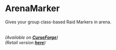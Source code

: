 # ArenaMarker
Gives your group class-based Raid Markers in arena.
<br>
<br>
<br>
<i>(Available on <b><a href="https://www.curseforge.com/wow/addons/arenamarker">CurseForge</a></b>)</i>
<br>
<i> (Retail version <b><a href="">here</a></b>)</i>
